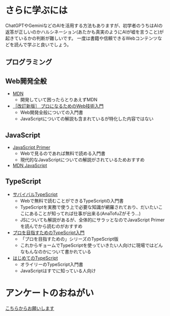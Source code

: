 # さらに学ぶには

ChatGPTやGeminiなどのAIを活用する方法もありますが、初学者のうちはAIの返答が正しいのかハルシネーション(あたかも真実のようにAIが嘘を言うこと)が起きているかの判断が難しいです。
一度は書籍や信頼できるWebコンテンツなどを読んで学ぶと良いでしょう。

## プログラミング


## Web開発全般
- [MDN](https://developer.mozilla.org/ja/docs/Web)
  - 開発していて困ったらとりあえずMDN
- [［改訂新版］ プロになるためのWeb技術入門](https://gihyo.jp/book/2024/978-4-297-14571-2)
  - Web開発全般についての入門書
  - JavaScriptについての解説も含まれているが特化した内容ではない

## JavaScript
- [JavaScript Primer](https://jsprimer.net/)
  - Webで見るのであれば無料で読める入門書
  - 現代的なJavaScriptについての解説がされているためおすすめ
- [MDN JavaScript]()

## TypeScript
- [サバイバルTypeScript](https://typescriptbook.jp/)
  - Webで無料で読むことができるTypeScriptの入門書
  - TypeScriptを実務で使う上で必要な知識が網羅されており、だいたいここにあることが知ってれば仕事が出来る(AnaTofuZがそう...)
  - JSについても解説があるが、全体的にサラッとなのでJavaScript Primerを読んでから読むのがおすすめ
- [プロを目指すためのTypeScript入門](https://gihyo.jp/book/2022/978-4-297-12747-3)
  - 「プロを目指すための」シリーズのTypeScript版
  - これからギョームでTypeScriptを使っていきたい人向けに現場ではどんなもんなのかについて書かれている
- [はじめてのTypeScript](https://www.oreilly.co.jp/books/9784814400362/)
  - オライリーのTypeScript入門書
  - JavaScriptはすでに知っている人向け


# アンケートのおねがい

[こちらからお願いします](https://forms.gle/R4bw5GA2vgWuiovn9)
